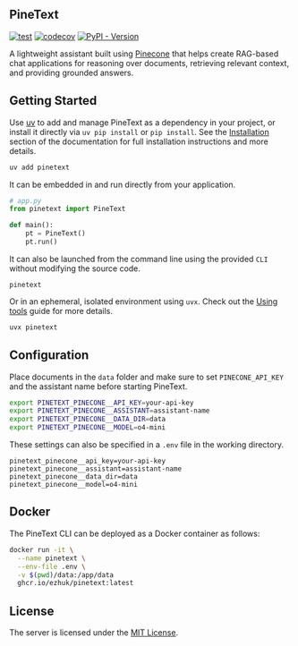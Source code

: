 ## PineText

[![test](https://github.com/ezhuk/pinetext/actions/workflows/test.yml/badge.svg)](https://github.com/ezhuk/pinetext/actions/workflows/test.yml)
[![codecov](https://codecov.io/github/ezhuk/pinetext/graph/badge.svg?token=0YJASFE5OM)](https://codecov.io/github/ezhuk/pinetext)
[![PyPI - Version](https://img.shields.io/pypi/v/pinetext.svg)](https://pypi.org/p/pinetext)

A lightweight assistant built using [Pinecone](https://docs.pinecone.io/guides/assistant/overview) that helps create RAG-based chat applications for reasoning over documents, retrieving relevant context, and providing grounded answers.

## Getting Started

Use [uv](https://github.com/astral-sh/uv) to add and manage PineText as a dependency in your project, or install it directly via `uv pip install` or `pip install`. See the [Installation](https://github.com/ezhuk/modbus-mcp/blob/main/docs/modbus-mcp/installation.mdx) section of the documentation for full installation instructions and more details.

```bash
uv add pinetext
```

It can be embedded in and run directly from your application.

```python
# app.py
from pinetext import PineText

def main():
    pt = PineText()
    pt.run()
```

It can also be launched from the command line using the provided `CLI` without modifying the source code.

```
pinetext
```

Or in an ephemeral, isolated environment using `uvx`. Check out the [Using tools](https://docs.astral.sh/uv/guides/tools/) guide for more details.

```bash
uvx pinetext
```

## Configuration

Place documents in the `data` folder and make sure to set `PINECONE_API_KEY` and the assistant name before starting PineText.

```bash
export PINETEXT_PINECONE__API_KEY=your-api-key
export PINETEXT_PINECONE__ASSISTANT=assistant-name
export PINETEXT_PINECONE__DATA_DIR=data
export PINETEXT_PINECONE__MODEL=o4-mini
```

These settings can also be specified in a `.env` file in the working directory.

```text
pinetext_pinecone__api_key=your-api-key
pinetext_pinecone__assistant=assistant-name
pinetext_pinecone__data_dir=data
pinetext_pinecone__model=o4-mini
```

## Docker

The PineText CLI can be deployed as a Docker container as follows:

```bash
docker run -it \
  --name pinetext \
  --env-file .env \
  -v $(pwd)/data:/app/data
  ghcr.io/ezhuk/pinetext:latest
```

## License

The server is licensed under the [MIT License](https://github.com/ezhuk/pinetext?tab=MIT-1-ov-file).
